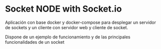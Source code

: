 # Socket NODE with Socket.io

Aplicación con base docker y docker-compose para desplegar un servidor de sockets y un cliente con servidor web y cliente de socket. 

Dispone de un ejemplo de funcionamiento y de las principales funcionalidades de un socket

